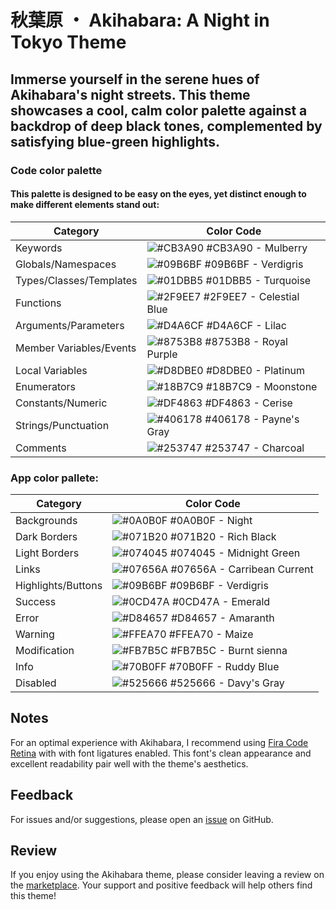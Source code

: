# 秋葉原 ・ Akihabara: A Night in Tokyo Theme

## Immerse yourself in the serene hues of Akihabara's night streets. This theme showcases a cool, calm color palette against a backdrop of deep black tones, complemented by satisfying blue-green highlights.

### Code color palette

#### This palette is designed to be easy on the eyes, yet distinct enough to make different elements stand out:

| Category                   | Color Code                 |
|----------------------------|----------------------------|
| Keywords                   | ![#CB3A90](https://via.placeholder.com/15/CB3A90/000000?text=+) #CB3A90 - Mulberry |
| Globals/Namespaces         | ![#09B6BF](https://via.placeholder.com/15/09B6BF/000000?text=+) #09B6BF - Verdigris |
| Types/Classes/Templates    | ![#01DBB5](https://via.placeholder.com/15/01DBB5/000000?text=+) #01DBB5 - Turquoise |
| Functions                  | ![#2F9EE7](https://via.placeholder.com/15/2F9EE7/000000?text=+) #2F9EE7 - Celestial Blue |
| Arguments/Parameters       | ![#D4A6CF](https://via.placeholder.com/15/D4A6CF/000000?text=+) #D4A6CF - Lilac |
| Member Variables/Events    | ![#8753B8](https://via.placeholder.com/15/8753B8/000000?text=+) #8753B8 - Royal Purple |
| Local Variables            | ![#D8DBE0](https://via.placeholder.com/15/D8DBE0/000000?text=+) #D8DBE0 - Platinum |
| Enumerators                | ![#18B7C9](https://via.placeholder.com/15/18B7C9/000000?text=+) #18B7C9 - Moonstone |
| Constants/Numeric          | ![#DF4863](https://via.placeholder.com/15/DF4863/000000?text=+) #DF4863 - Cerise |
| Strings/Punctuation        | ![#406178](https://via.placeholder.com/15/406178/000000?text=+) #406178 - Payne's Gray |
| Comments                   | ![#253747](https://via.placeholder.com/15/253747/000000?text=+) #253747 - Charcoal |

### App color pallete:

| Category              | Color Code                 |
|-----------------------|----------------------------|
| Backgrounds           | ![#0A0B0F](https://via.placeholder.com/15/0A0B0F/000000?text=+) #0A0B0F - Night |
| Dark Borders          | ![#071B20](https://via.placeholder.com/15/071B20/000000?text=+) #071B20 - Rich Black |
| Light Borders         | ![#074045](https://via.placeholder.com/15/074045/000000?text=+) #074045 - Midnight Green |
| Links                 | ![#07656A](https://via.placeholder.com/15/07656A/000000?text=+) #07656A - Carribean Current |
| Highlights/Buttons    | ![#09B6BF](https://via.placeholder.com/15/09B6BF/000000?text=+) #09B6BF - Verdigris |
| Success               | ![#0CD47A](https://via.placeholder.com/15/0CD47A/000000?text=+) #0CD47A - Emerald |
| Error                 | ![#D84657](https://via.placeholder.com/15/D84657/000000?text=+) #D84657 - Amaranth |
| Warning               | ![#FFEA70](https://via.placeholder.com/15/FFEA70/000000?text=+) #FFEA70 - Maize |
| Modification          | ![#FB7B5C](https://via.placeholder.com/15/FB7B5C/000000?text=+) #FB7B5C - Burnt sienna |
| Info                  | ![#70B0FF](https://via.placeholder.com/15/70B0FF/000000?text=+) #70B0FF - Ruddy Blue |
| Disabled              | ![#525666](https://via.placeholder.com/15/525666/000000?text=+) #525666 - Davy's Gray |

## Notes
For an optimal experience with Akihabara, I recommend using [Fira Code Retina][fira_code_link] with with font ligatures enabled. This font's clean appearance and excellent readability pair well with the theme's aesthetics.

## Feedback

For issues and/or suggestions, please open an [issue][issue_link] on GitHub.

## Review
If you enjoy using the Akihabara theme, please consider leaving a review on the [marketplace][marketplace_link]. Your support and positive feedback will help others find this theme!

[fira_code_link]: https://github.com/tonsky/FiraCode 'FiraCode GitHub repository page'
[issue_link]: https://github.com/justinlavi/Akihabara/issues 'GitHub issue page'
[marketplace_link]: https://marketplace.visualstudio.com/items?itemName=justin-lavi.akihabara 'Visual Studio Marketplace page'
